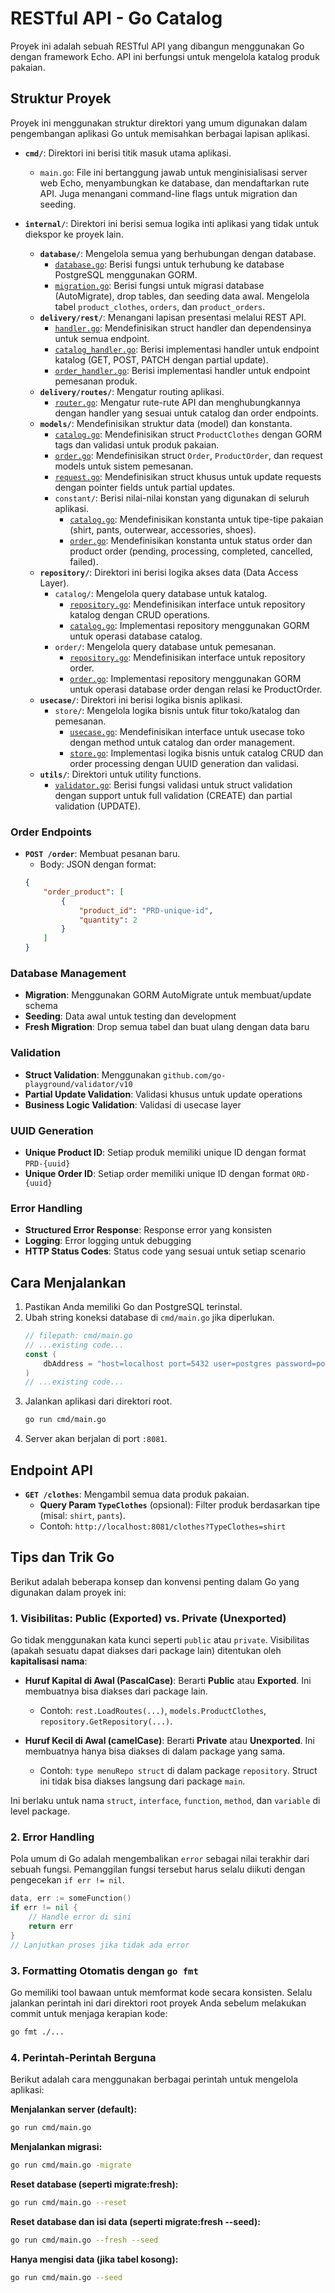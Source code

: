 # RESTful API - Go Catalog

Proyek ini adalah sebuah RESTful API yang dibangun menggunakan Go dengan framework Echo. API ini berfungsi untuk mengelola katalog produk pakaian.

## Struktur Proyek

Proyek ini menggunakan struktur direktori yang umum digunakan dalam pengembangan aplikasi Go untuk memisahkan berbagai lapisan aplikasi.
-   **`cmd/`**: Direktori ini berisi titik masuk utama aplikasi.
    -   `main.go`: File ini bertanggung jawab untuk menginisialisasi server web Echo, menyambungkan ke database, dan mendaftarkan rute API. Juga menangani command-line flags untuk migration dan seeding.

-   **`internal/`**: Direktori ini berisi semua logika inti aplikasi yang tidak untuk diekspor ke proyek lain.
    -   **`database/`**: Mengelola semua yang berhubungan dengan database.
        -   [`database.go`](internal/database/database.go): Berisi fungsi untuk terhubung ke database PostgreSQL menggunakan GORM.
        -   [`migration.go`](internal/database/migration.go): Berisi fungsi untuk migrasi database (AutoMigrate), drop tables, dan seeding data awal. Mengelola tabel `product_clothes`, `orders`, dan `product_orders`.
    -   **`delivery/rest/`**: Menangani lapisan presentasi melalui REST API.
        -   [`handler.go`](internal/delivery/rest/handler.go): Mendefinisikan struct handler dan dependensinya untuk semua endpoint.
        -   [`catalog_handler.go`](internal/delivery/rest/catalog_handler.go): Berisi implementasi handler untuk endpoint katalog (GET, POST, PATCH dengan partial update).
        -   [`order_handler.go`](internal/delivery/rest/order_handler.go): Berisi implementasi handler untuk endpoint pemesanan produk.
    -   **`delivery/routes/`**: Mengatur routing aplikasi.
        -   [`router.go`](internal/delivery/routes/router.go): Mengatur rute-rute API dan menghubungkannya dengan handler yang sesuai untuk catalog dan order endpoints.
    -   **`models/`**: Mendefinisikan struktur data (model) dan konstanta.
        -   [`catalog.go`](internal/models/catalog.go): Mendefinisikan struct `ProductClothes` dengan GORM tags dan validasi untuk produk pakaian.
        -   [`order.go`](internal/models/order.go): Mendefinisikan struct `Order`, `ProductOrder`, dan request models untuk sistem pemesanan.
        -   [`request.go`](internal/models/request.go): Mendefinisikan struct khusus untuk update requests dengan pointer fields untuk partial updates.
        -   `constant/`: Berisi nilai-nilai konstan yang digunakan di seluruh aplikasi.
            -   [`catalog.go`](internal/models/constant/catalog.go): Mendefinisikan konstanta untuk tipe-tipe pakaian (shirt, pants, outerwear, accessories, shoes).
            -   [`order.go`](internal/models/constant/order.go): Mendefinisikan konstanta untuk status order dan product order (pending, processing, completed, cancelled, failed).
    -   **`repository/`**: Direktori ini berisi logika akses data (Data Access Layer).
        -   `catalog/`: Mengelola query database untuk katalog.
            -   [`repository.go`](internal/repository/catalog/repository.go): Mendefinisikan interface untuk repository katalog dengan CRUD operations.
            -   [`catalog.go`](internal/repository/catalog/catalog.go): Implementasi repository menggunakan GORM untuk operasi database catalog.
        -   `order/`: Mengelola query database untuk pemesanan.
            -   [`repository.go`](internal/repository/order/repository.go): Mendefinisikan interface untuk repository order.
            -   [`order.go`](internal/repository/order/order.go): Implementasi repository menggunakan GORM untuk operasi database order dengan relasi ke ProductOrder.
    -   **`usecase/`**: Direktori ini berisi logika bisnis aplikasi.
        -   `store/`: Mengelola logika bisnis untuk fitur toko/katalog dan pemesanan.
            -   [`usecase.go`](internal/usecase/store/usecase.go): Mendefinisikan interface untuk usecase toko dengan method untuk catalog dan order management.
            -   [`store.go`](internal/usecase/store/store.go): Implementasi logika bisnis untuk catalog CRUD dan order processing dengan UUID generation dan validasi.
    -   **`utils/`**: Direktori untuk utility functions.
        -   [`validator.go`](internal/utils/validator.go): Berisi fungsi validasi untuk struct validation dengan support untuk full validation (CREATE) dan partial validation (UPDATE).

### Order Endpoints
-   **`POST /order`**: Membuat pesanan baru.
    -   Body: JSON dengan format:
    ```json
    {
        "order_product": [
            {
                "product_id": "PRD-unique-id",
                "quantity": 2
            }
        ]
    }
    ```

### Database Management
-   **Migration**: Menggunakan GORM AutoMigrate untuk membuat/update schema
-   **Seeding**: Data awal untuk testing dan development
-   **Fresh Migration**: Drop semua tabel dan buat ulang dengan data baru

### Validation
-   **Struct Validation**: Menggunakan `github.com/go-playground/validator/v10`
-   **Partial Update Validation**: Validasi khusus untuk update operations
-   **Business Logic Validation**: Validasi di usecase layer

### UUID Generation
-   **Unique Product ID**: Setiap produk memiliki unique ID dengan format `PRD-{uuid}`
-   **Unique Order ID**: Setiap order memiliki unique ID dengan format `ORD-{uuid}`

### Error Handling
-   **Structured Error Response**: Response error yang konsisten
-   **Logging**: Error logging untuk debugging
-   **HTTP Status Codes**: Status code yang sesuai untuk setiap scenario


## Cara Menjalankan

1.  Pastikan Anda memiliki Go dan PostgreSQL terinstal.
2.  Ubah string koneksi database di `cmd/main.go` jika diperlukan.
    ```go
    // filepath: cmd/main.go
    // ...existing code...
    const (
        dbAddress = "host=localhost port=5432 user=postgres password=postgres dbname=go_resto_app sslmode=disable"
    )
    // ...existing code...
    ```
3.  Jalankan aplikasi dari direktori root.
    ```sh
    go run cmd/main.go
    ```
4.  Server akan berjalan di port `:8081`.

## Endpoint API

-   **`GET /clothes`**: Mengambil semua data produk pakaian.
    -   **Query Param `TypeClothes`** (opsional): Filter produk berdasarkan tipe (misal: `shirt`, `pants`).
    -   Contoh: `http://localhost:8081/clothes?TypeClothes=shirt`

## Tips dan Trik Go

Berikut adalah beberapa konsep dan konvensi penting dalam Go yang digunakan dalam proyek ini:

### 1. Visibilitas: Public (Exported) vs. Private (Unexported)

Go tidak menggunakan kata kunci seperti `public` atau `private`. Visibilitas (apakah sesuatu dapat diakses dari package lain) ditentukan oleh **kapitalisasi nama**:

-   **Huruf Kapital di Awal (PascalCase)**: Berarti **Public** atau **Exported**. Ini membuatnya bisa diakses dari package lain.
    -   Contoh: `rest.LoadRoutes(...)`, `models.ProductClothes`, `repository.GetRepository(...)`.

-   **Huruf Kecil di Awal (camelCase)**: Berarti **Private** atau **Unexported**. Ini membuatnya hanya bisa diakses di dalam package yang sama.
    -   Contoh: `type menuRepo struct` di dalam package `repository`. Struct ini tidak bisa diakses langsung dari package `main`.

Ini berlaku untuk nama `struct`, `interface`, `function`, `method`, dan `variable` di level package.

### 2. Error Handling

Pola umum di Go adalah mengembalikan `error` sebagai nilai terakhir dari sebuah fungsi. Pemanggilan fungsi tersebut harus selalu diikuti dengan pengecekan `if err != nil`.

```go
data, err := someFunction()
if err != nil {
    // Handle error di sini
    return err
}
// Lanjutkan proses jika tidak ada error
```

### 3. Formatting Otomatis dengan `go fmt`

Go memiliki tool bawaan untuk memformat kode secara konsisten. Selalu jalankan perintah ini dari direktori root proyek Anda sebelum melakukan commit untuk menjaga kerapian kode:

```sh
go fmt ./...
```


### 4. Perintah-Perintah Berguna

Berikut adalah cara menggunakan berbagai perintah untuk mengelola aplikasi:

**Menjalankan server (default):**
```sh
go run cmd/main.go
```

**Menjalankan migrasi:**
```sh
go run cmd/main.go -migrate
```

**Reset database (seperti migrate:fresh):**
```sh
go run cmd/main.go --reset
```

**Reset database dan isi data (seperti migrate:fresh --seed):**
```sh
go run cmd/main.go --fresh --seed
```

**Hanya mengisi data (jika tabel kosong):**
```sh
go run cmd/main.go --seed
```
